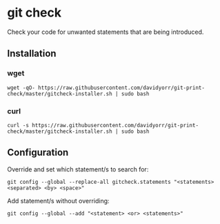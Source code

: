 git check
===============
Check your code for unwanted statements that are being introduced.

Installation
------------

### wget

    wget -qO- https://raw.githubusercontent.com/davidyorr/git-print-check/master/gitcheck-installer.sh | sudo bash

### curl

    curl -s https://raw.githubusercontent.com/davidyorr/git-print-check/master/gitcheck-installer.sh | sudo bash

Configuration
-------------
Override and set which statement/s to search for:

    git config --global --replace-all gitcheck.statements "<statements> <separated> <by> <space>"

Add statement/s without overriding:

    git config --global --add "<statement> <or> <statements>"
